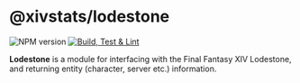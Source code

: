 # @xivstats/lodestone

![[NPM version](https://badge.fury.io/js/%40xivstats%2Flodestone.svg)](https://www.npmjs.com/@xivstats/lodestone)
[![Build, Test & Lint](https://github.com/XIVStats/lodestone/actions/workflows/build.yml/badge.svg)](https://github.com/XIVStats/lodestone/actions/workflows/build.yml)


**Lodestone** is a module for interfacing with the Final Fantasy XIV Lodestone, and returning entity (character, server etc.) information.
